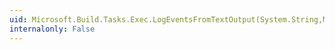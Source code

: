 ```yaml
---
uid: Microsoft.Build.Tasks.Exec.LogEventsFromTextOutput(System.String,Microsoft.Build.Framework.MessageImportance)
internalonly: False
---
```

